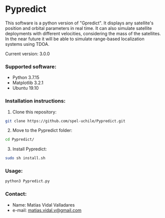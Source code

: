 # Pypredict

This software is a python version of "Gpredict". It displays any satellite's position and orbital parameters in real time. It can also simulate satellite deployments with different velocities, considering the mass of the satellites. In the near future it will be able to simulate range-based localization systems using TDOA.

Current version: 3.0.0

### Supported software:

* Python 3.7.15
* Matplotlib 3.2.1
* Ubuntu 19.10

### Installation instructions:

1. Clone this repository:
```bash
git clone https://github.com/spel-uchile/Pypredict.git
```
2. Move to the Pypredict folder:
```bash
cd Pypredict/
```
3. Install Pypredict:
```bash
sudo sh install.sh
```

### Usage:
```bash
python3 Pypredict.py
```

### Contact:

* Name: Matías Vidal Valladares
* e-mail: matias.vidal.v@gmail.com
